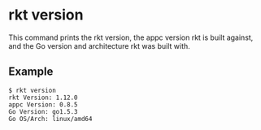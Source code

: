# rkt version

This command prints the rkt version, the appc version rkt is built against, and the Go version and architecture rkt was built with.

## Example

```
$ rkt version
rkt Version: 1.12.0
appc Version: 0.8.5
Go Version: go1.5.3
Go OS/Arch: linux/amd64
